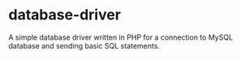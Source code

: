 # database-driver
A simple database driver written in PHP for a connection to MySQL database and sending basic SQL statements.
